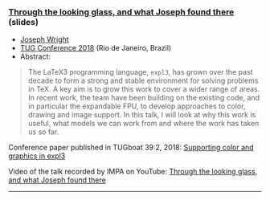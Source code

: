 

### <a href="{{site.baseurl}}/publications/2018-07-21-JAW-TUG-expl3-slides.pdf" target="_blank">Through the looking glass, and what Joseph found there</a> (slides)

+ [Joseph Wright]({{site.baseurl}}/about/team/#joseph-wright)
+ [TUG Conference 2018](http://tug.org/tug2018/) (Rio de Janeiro, Brazil)
+ Abstract:

> The LaTeX3 programming language, `expl3`, has grown over the past
> decade to form a strong and stable environment for solving problems in
> TeX. A key aim is to grow this work to cover a wider range of areas. In
> recent work, the team have been building on the existing code, and in
> particular the expandable FPU, to develop approaches to color,
> drawing and image support.  In this talk, I will look at why this work
> is useful, what models we can work from and where the work has taken us
> so far.


Conference paper published in TUGboat 39:2, 2018: <a href="{{site.baseurl}}/publications/2018-JAW-TUB-tb122wright-l3graphics.pdf" target="_blank">Supporting color and graphics in expl3</a>

Video of the talk recorded by IMPA on YouTube:  <a href="https://youtu.be/FwbsFYTBYpQ" target="_blank">Through the looking glass, and what Joseph found there</a> 



***

